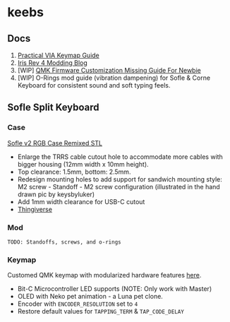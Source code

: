 # keebs

## Docs
1. [Practical VIA Keymap Guide](docs/pratical_via_keymap_guide.md)
2. [Iris Rev 4 Modding Blog](docs/iris_modding_log.md)
3. [WIP] [QMK Firmware Customization Missing Guide For Newbie](docs/)
4. [WIP] O-Rings mod guide (vibration dampening) for Sofle & Corne Keyboard for
   consistent sound and soft typing feels.

## Sofle Split Keyboard

### Case

[Sofle v2 RGB Case Remixed STL](https://www.thingiverse.com/thing:4909849)
- Enlarge the TRRS cable cutout hole to accommodate more cables with bigger housing (12mm width x 10mm height).
- Top clearance: 1.5mm, bottom: 2.5mm.
- Redesign mounting holes to add support for sandwich mounting style: M2 screw - Standoff - M2 screw configuration (illustrated in the hand drawn pic by keysbyluker)
- Add 1mm width clearance for USB-C cutout
- [Thingiverse](https://www.thingiverse.com/thing:4909849)

### Mod

    TODO: Standoffs, screws, and o-rings

### Keymap

Customed QMK keymap with modularized hardware features [here](keyboards/sofle/keymaps/saikocat).

- Bit-C Microcontroller LED supports (NOTE: Only work with Master)
- OLED with Neko pet animation - a Luna pet clone.
- Encoder with `ENCODER_RESOLUTION` set to `4`
- Restore default values for `TAPPING_TERM` & `TAP_CODE_DELAY`
